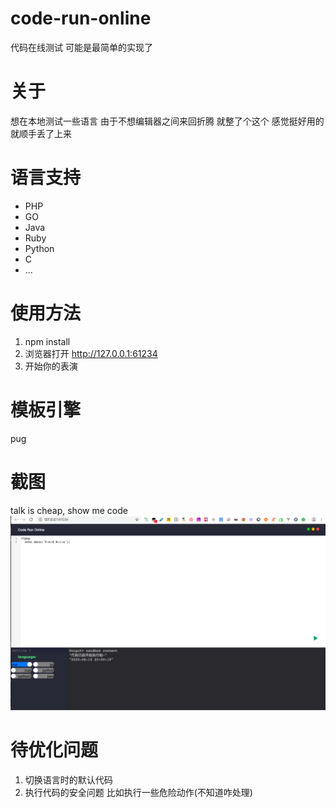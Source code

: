 # code-run-online
代码在线测试 可能是最简单的实现了

# 关于
想在本地测试一些语言 由于不想编辑器之间来回折腾 就整了个这个 感觉挺好用的就顺手丢了上来

# 语言支持
* PHP
* GO
* Java
* Ruby
* Python
* C
* ...

# 使用方法
1. npm install
2. 浏览器打开 http://127.0.0.1:61234
3. 开始你的表演

# 模板引擎
pug

# 截图
talk is cheap, show me code
![alt 属性文本](WX20200610-200034.png)

# 待优化问题
1. 切换语言时的默认代码
2. 执行代码的安全问题 比如执行一些危险动作(不知道咋处理)

